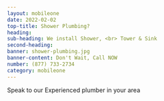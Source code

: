 ```yaml
---
layout: mobileone
date: 2022-02-02
top-title: Shower Plumbing?
heading:   
sub-heading: We install Shower, <br> Tower & Sink  
second-heading: 
banner: shower-plumbing.jpg
banner-content: Don't Wait, Call NOW
number: (877) 733-2734
category: mobileone
---
```


Speak to our Experienced plumber in your area